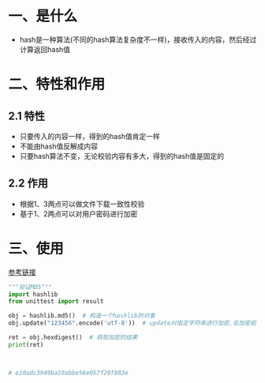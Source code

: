 # 一、是什么

- hash是一种算法(不同的hash算法复杂度不一样)，接收传入的内容，然后经过计算返回hash值

# 二、特性和作用

## 2.1 特性

- 只要传入的内容一样，得到的hash值肯定一样
- 不能由hash值反解成内容
- 只要hash算法不变，无论校验内容有多大，得到的hash值是固定的

## 2.2 作用

- 根据1、3两点可以做文件下载一致性校验
- 基于1、2两点可以对用户密码进行加密

# 三、使用

[参考链接](https://blog.csdn.net/dreaming_coder/article/details/108247249) 

```python
"""验证MD5"""
import hashlib
from unittest import result

obj = hashlib.md5()  # 构造一个hashlib的对象
obj.update("123456".encode('utf-8'))  # update对指定字符串进行加密,在加密前必须对其进行编码

ret = obj.hexdigest()  # 获取加密的结果
print(ret)



# e10adc3949ba59abbe56e057f20f883e
```

